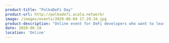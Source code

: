 ```yaml
---
product-title: "PolkaDeFi Day"
product-url: http://polkadefi.acala.network/
image: /images/events/2020-06-04 17.29.34.jpg
product-description: "Online event for DeFi developers who want to learn about the technical and economic advantages, and available financial primitives for building on top of Polkadot and Substrate-based blockchains."  
date: 2020-06-18
location: 'Online'
---
```

